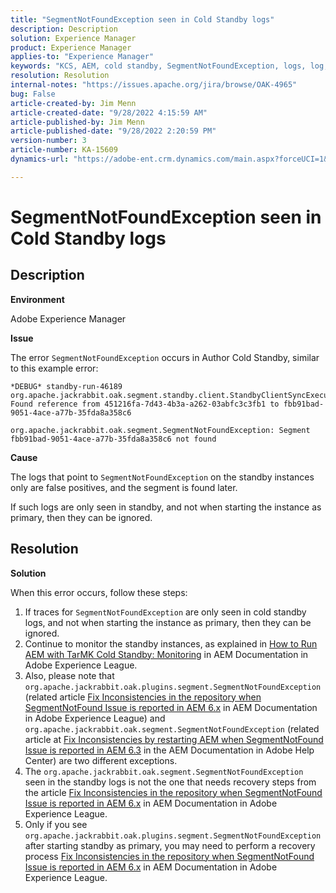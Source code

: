 ```yaml
---
title: "SegmentNotFoundException seen in Cold Standby logs"
description: Description
solution: Experience Manager
product: Experience Manager
applies-to: "Experience Manager"
keywords: "KCS, AEM, cold standby, SegmentNotFoundException, logs, log, Adobe Experience Manager"
resolution: Resolution
internal-notes: "https://issues.apache.org/jira/browse/OAK-4965"
bug: False
article-created-by: Jim Menn
article-created-date: "9/28/2022 4:15:59 AM"
article-published-by: Jim Menn
article-published-date: "9/28/2022 2:20:59 PM"
version-number: 3
article-number: KA-15609
dynamics-url: "https://adobe-ent.crm.dynamics.com/main.aspx?forceUCI=1&pagetype=entityrecord&etn=knowledgearticle&id=5941513c-e43e-ed11-9db1-0022480866ad"

---
```

# SegmentNotFoundException seen in Cold Standby logs

## Description

<b>Environment</b>

Adobe Experience Manager

<b>Issue</b>

The error `SegmentNotFoundException` occurs in Author Cold Standby, similar to this example error:

```
*DEBUG* standby-run-46189 org.apache.jackrabbit.oak.segment.standby.client.StandbyClientSyncExecution Found reference from 451216fa-7d43-4b3a-a262-03abfc3c3fb1 to fbb91bad-9051-4ace-a77b-35fda8a358c6

org.apache.jackrabbit.oak.segment.SegmentNotFoundException: Segment fbb91bad-9051-4ace-a77b-35fda8a358c6 not found
```

<b>Cause</b>

The logs that point to `SegmentNotFoundException` on the standby instances only are false positives, and the segment is found later.

If such logs are only seen in standby, and not when starting the instance as primary, then they can be ignored.

## Resolution

<b>Solution</b>

When this error occurs, follow these steps:

1. If traces for `SegmentNotFoundException` are only seen in cold standby logs, and not when starting the instance as primary, then they can be ignored.
1. Continue to monitor the standby instances, as explained in [How to Run AEM with TarMK Cold Standby: Monitoring](https://docs.adobe.com/content/help/en/experience-manager-65/deploying/deploying/tarmk-cold-standby.html#monitoring) in AEM Documentation in Adobe Experience League.
1. Also, please note that `org.apache.jackrabbit.oak.plugins.segment.SegmentNotFoundException` (related article [Fix Inconsistencies in the repository when SegmentNotFound Issue is reported in AEM 6.x](https://helpx.adobe.com/experience-manager/kb/fix-inconsistencies-in-the-repository-when-segmentnotfound-issue.html) in AEM Documentation in Adobe Experience League) and `org.apache.jackrabbit.oak.segment.SegmentNotFoundException` (related article at [Fix Inconsistencies by restarting AEM when SegmentNotFound Issue is reported in AEM 6.3](https://helpx.adobe.com/au/experience-manager/kb/fix-inconsistencies-by-restarting-AEM-when-segmentNotFound-issue-is-reported-in-AEM.html) in the AEM Documentation in Adobe Help Center) are two different exceptions.
1. The `org.apache.jackrabbit.oak.segment.SegmentNotFoundException` seen in the standby logs is not the one that needs recovery steps from the article [Fix Inconsistencies in the repository when SegmentNotFound Issue is reported in AEM 6.x](https://helpx.adobe.com/experience-manager/kb/fix-inconsistencies-in-the-repository-when-segmentnotfound-issue.html) in AEM Documentation in Adobe Experience League.
1. Only if you see `org.apache.jackrabbit.oak.plugins.segment.SegmentNotFoundException` after starting standby as primary, you may need to perform a recovery process [Fix Inconsistencies in the repository when SegmentNotFound Issue is reported in AEM 6.x](https://helpx.adobe.com/experience-manager/kb/fix-inconsistencies-in-the-repository-when-segmentnotfound-issue.html) in AEM Documentation in Adobe Experience League.
